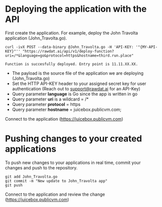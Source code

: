 <h1>Deploying the application with the API</h1>
  <p>First create the application. For example, deploy the John Travolta application (John_Travolta.go).<br></p>  
  

  ``curl -ivX POST --data-binary @John_Travolta.go -H 'API-KEY: '"{MY-API-KEY}"'' "https://rawdat.ai/api/v1/deploy-function?uri=/*&language=go&protocol=https&hostname=third.run.place"``

   
  ``Function is succesfully deployed. Entry point is 11.11.XX.XX.``

  - The payload is the source file of the application we are deploying (John_Travolta.go)
  - Set the HTTP API-KEY header to your assigned secret key for user authentication (Reach out to support@rawdat.ai for an API-Key)
  - Query parameter <strong>language</strong> is Go since the app is written in go
  - Query parameter <strong>uri</strong> is a wildcard = /*
  - Query parameter <strong>protocol</strong> = https
  - Query parameter <strong>hostname</strong> = juicebox.publicvm.com;

Connect to the application (https://juicebox.publicvm.com)


<h1>Pushing changes to your created applications</h1>
  To push new changes to your applications in real time, commit your changes and push to the repository.

  ```
  git add John_Travolta.go 
  git commit -m "New update to John_Travolta app"
  git push
  ```

  Connect to the application and review the change (https://juicebox.publicvm.com)
